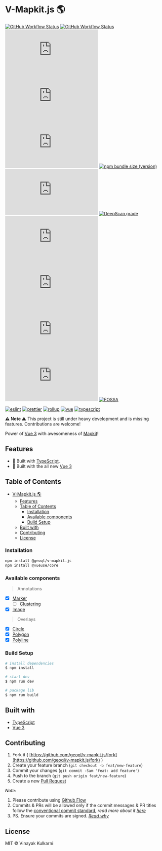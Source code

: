 # V-Mapkit.js 🌎

[![GitHub Workflow Status](https://img.shields.io/github/workflow/status/geoql/v-mapkit.js/ci?logo=github-actions)](https://github.com/geoql/v-mapkit.js/actions/workflows/ci.yml)
[![GitHub Workflow Status](https://img.shields.io/github/workflow/status/geoql/v-mapkit.js/Ship%20js%20trigger?label=⛴%20Ship.js%20trigger)](https://github.com/geoql/v-mapkit.js/actions/workflows/shipjs-trigger.yml)
[![GitHub release (latest SemVer)](https://img.shields.io/github/v/release/geoql/v-mapkit.js?sort=semver&logo=github)](https://github.com/geoql/v-mapkit.js/releases)
[![npm](https://img.shields.io/npm/v/@geoql/v-mapkit.js?logo=npm)](https://www.npmjs.com/package/@geoql/v-mapkit.js)
[![npm](https://img.shields.io/npm/dm/@geoql/v-mapkit.js?logo=npm)](http://npm-stat.com/charts.html?package=@geoql/v-mapkit.js)
[![npm bundle size (version)](https://img.shields.io/bundlephobia/min/@geoql/v-mapkit.js/latest)](https://bundlephobia.com/package/@geoql/v-mapkit.js@latest)
[![npm type definitions](https://img.shields.io/npm/types/@geoql/v-mapkit.js)](https://github.com/geoql/v-mapkit.js/blob/master/package.json)
[![DeepScan grade](https://deepscan.io/api/teams/9055/projects/16121/branches/339368/badge/grade.svg)](https://deepscan.io/dashboard#view=project&tid=9055&pid=16121&bid=339368)
[![Snyk Vulnerabilities for GitHub Repo](https://img.shields.io/snyk/vulnerabilities/github/geoql/v-mapkit.js)](https://snyk.io/test/github/geoql/v-mapkit.js)
[![LGTM Alerts](https://img.shields.io/lgtm/alerts/github/geoql/v-mapkit.js?logo=lgtm)](https://lgtm.com/projects/g/geoql/v-mapkit.js/alerts/)
[![LGTM Grade](https://img.shields.io/lgtm/grade/javascript/github/geoql/v-mapkit.js?logo=lgtm)](https://lgtm.com/projects/g/geoql/v-mapkit.js/context:javascript)
[![GitHub contributors](https://img.shields.io/github/contributors/geoql/v-mapkit.js)](https://github.com/geoql/v-mapkit.js/graphs/contributors)
[![FOSSA](https://app.fossa.io/api/projects/git%2Bgithub.com%2Fvinayakkulkarni%2F@geoql/v-mapkit.js.svg?type=shield)](https://app.fossa.io/projects/git%2Bgithub.com%2Fvinayakkulkarni%2F@geoql/v-mapkit.js?ref=badge_shield)

[![eslint](https://img.shields.io/npm/dependency-version/@geoql/v-mapkit.js/dev/eslint?logo=eslint)](https://eslint.org/)
[![prettier](https://img.shields.io/npm/dependency-version/@geoql/v-mapkit.js/dev/prettier?logo=prettier)](https://prettier.io/)
[![rollup](https://img.shields.io/npm/dependency-version/@geoql/v-mapkit.js/dev/rollup?logo=rollup.js)](https://rollupjs.org/guide/en/)
[![vue](https://img.shields.io/npm/dependency-version/@geoql/v-mapkit.js/dev/vue?logo=vue.js)](https://vuejs.org/)
[![typescript](https://img.shields.io/npm/dependency-version/@geoql/v-mapkit.js/dev/typescript?logo=TypeScript)](https://www.typescriptlang.org/)

**⚠️ Note ⚠️**
This project is still under heavy development and is missing features. Contributions are welcome!

Power of [Vue 3](https://v3.vuejs.org) with awesomeness of [Mapkit](https://developer.apple.com/documentation/mapkitjs)!

## Features

- 💪 Built with [TypeScript](https://www.typescriptlang.org/).
- 🌠 Built with the all new [Vue 3](https://v3.vuejs.org/)


## Table of Contents

- [V-Mapkit.js 🌎](#v-mapkitjs-)
  - [Features](#features)
  - [Table of Contents](#table-of-contents)
    - [Installation](#installation)
    - [Available components](#available-components)
    - [Build Setup](#build-setup)
  - [Built with](#built-with)
  - [Contributing](#contributing)
  - [License](#license)

### Installation

```sh
npm install @geoql/v-mapkit.js
npm install @vueuse/core
```

### Available components
> Annotations
- [x] [Marker](https://developer.apple.com/documentation/mapkitjs/mapkit/markerannotation)
  - [ ] [Clustering](https://developer.apple.com/documentation/mapkitjs/mapkit/annotations/about_annotation_clustering)
- [x] [Image](https://developer.apple.com/documentation/mapkitjs/mapkit/imageannotation)
> Overlays
- [x] [Circle](https://developer.apple.com/documentation/mapkitjs/mapkit/circleoverlay)
- [x] [Polygon](https://developer.apple.com/documentation/mapkitjs/mapkit/polygonoverlay)
- [x] [Polyline](https://developer.apple.com/documentation/mapkitjs/mapkit/polylineoverlay)

### Build Setup

``` bash
# install dependencies
$ npm install

# start dev
$ npm run dev

# package lib
$ npm run build
```

## Built with

- [TypeScript](https://www.typescriptlang.org/)
- [Vue 3](https://v3.vuejs.org)

## Contributing 

1. Fork it ( [https://github.com/geoql/v-mapkit.js/fork](https://github.com/geoql/v-mapkit.js/fork) )
2. Create your feature branch (`git checkout -b feat/new-feature`)
3. Commit your changes (`git commit -Sam 'feat: add feature'`)
4. Push to the branch (`git push origin feat/new-feature`)
5. Create a new [Pull Request](https://github.com/geoql/v-mapkit.js/compare)

_Note_: 
1. Please contribute using [Github Flow](https://guides.github.com/introduction/flow/)
2. Commits & PRs will be allowed only if the commit messages & PR titles follow the [conventional commit standard](https://www.conventionalcommits.org/), _read more about it [here](https://github.com/conventional-changelog/commitlint/tree/master/%40commitlint/config-conventional#type-enum)_
3. PS. Ensure your commits are signed. _[Read why](https://withblue.ink/2020/05/17/how-and-why-to-sign-git-commits.html)_


## License

MIT &copy; Vinayak Kulkarni